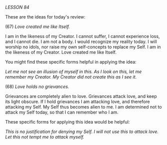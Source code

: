*LESSON 84*

These are the ideas for today's review:

(67) *Love created me like Itself.*

I am in the likeness of my Creator. I cannot suffer, I cannot experience loss, and I cannot die. I am not a body. I would recognize my reality today. I will worship no idols, nor raise my own self-concepts to replace my Self. I am in the likeness of my Creator. Love created me like Itself.

You might find these specific forms helpful in applying the idea:

_Let me not see an illusion of myself in this._
_As I look on this, let me remember my Creator._
_My Creator did not create this as I see it._

(68) *Love holds no grievances.*

Grievances are completely alien to love. Grievances attack love, and keep its light obscure. If I hold grievances I am attacking love, and therefore attacking my Self. My Self thus becomes alien to me. I am determined not to attack my Self today, so that I can remember who I am.

These specific forms for applying this idea would be helpful:

_This is no justification for denying my Self._
_I will not use this to attack love._
_Let this not tempt me to attack myself._